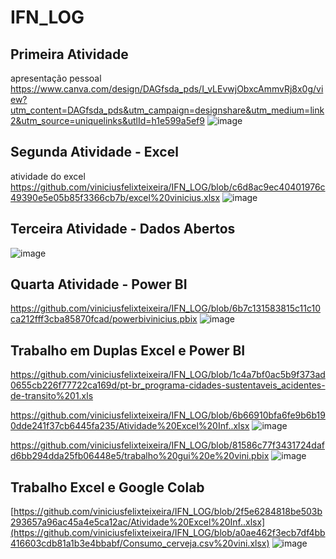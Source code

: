 # IFN_LOG
## Primeira Atividade
apresentação pessoal 
https://www.canva.com/design/DAGfsda_pds/I_vLEvwjObxcAmmvRj8x0g/view?utm_content=DAGfsda_pds&utm_campaign=designshare&utm_medium=link2&utm_source=uniquelinks&utlId=h1e599a5ef9
![image](https://github.com/user-attachments/assets/cdef3131-3578-4ae5-8b05-9a02182a35ac)

## Segunda Atividade - Excel
atividade do excel
https://github.com/viniciusfelixteixeira/IFN_LOG/blob/c6d8ac9ec40401976c49390e5e05b85f3366cb7b/excel%20vinicius.xlsx
![image](https://github.com/user-attachments/assets/1df74c46-d323-403f-bbd3-66c07309b529)

## Terceira Atividade - Dados Abertos
![image](https://github.com/user-attachments/assets/c9e8cb9b-cac2-438b-b34d-8553cfbbf19b)

## Quarta Atividade - Power BI
https://github.com/viniciusfelixteixeira/IFN_LOG/blob/6b7c131583815c11c10ca212fff3cba85870fcad/powerbivinicius.pbix
![image](https://github.com/user-attachments/assets/42807a8c-665f-4f1f-b892-1ad7a35783fd)

## Trabalho em Duplas Excel e Power BI
https://github.com/viniciusfelixteixeira/IFN_LOG/blob/1c4a7bf0ac5b9f373ad0655cb226f77722ca169d/pt-br_programa-cidades-sustentaveis_acidentes-de-transito%201.xls

https://github.com/viniciusfelixteixeira/IFN_LOG/blob/6b66910bfa6fe9b6b190dde241f37cb6445fa235/Atividade%20Excel%20Inf..xlsx
![image](https://github.com/user-attachments/assets/18cbf48f-ac2a-4cc5-a4e2-461381e63297)

https://github.com/viniciusfelixteixeira/IFN_LOG/blob/81586c77f3431724dafd6bb294dda25fb06448e5/trabalho%20gui%20e%20vini.pbix
![image](https://github.com/user-attachments/assets/ff5197eb-8be7-4614-a5d8-55cbdde5d849)

## Trabalho Excel e Google Colab
[https://github.com/viniciusfelixteixeira/IFN_LOG/blob/2f5e6284818be503b293657a96ac45a4e5ca12ac/Atividade%20Excel%20Inf..xlsx](https://github.com/viniciusfelixteixeira/IFN_LOG/blob/a0ae462f3ecb7df4bb416603cdb81a1b3e4bbabf/Consumo_cerveja.csv%20vini.xlsx)
![image](https://github.com/user-attachments/assets/996c0ea2-8e12-41e0-ba13-18ee26a575e2)





